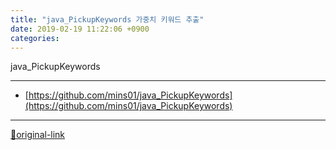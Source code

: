 ```yaml
---
title: "java_PickupKeywords 가중치 키워드 추출"
date: 2019-02-19 11:22:06 +0900
categories: 
---
```

  

java_PickupKeywords





***
+ [https://github.com/mins01/java_PickupKeywords](https://github.com/mins01/java_PickupKeywords)


***
[🔗original-link](http://www.mins01.com/mh/tech/read/1258)
